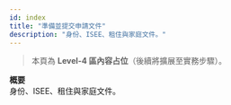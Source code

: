 ```yaml
---
id: index
title: "準備並提交申請文件"
description: "身份、ISEE、租住與家庭文件。"
---
```


> 本頁為 **Level-4 區內容占位**（後續將擴展至實務步驟）。

**概要**  
身份、ISEE、租住與家庭文件。
